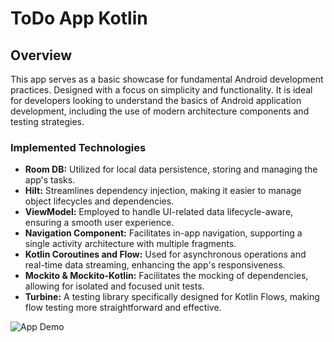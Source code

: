 # ToDo App Kotlin

## Overview

This app serves as a basic showcase for fundamental Android development practices. Designed with a focus on simplicity and functionality. It is ideal for developers looking to understand the basics of Android application development, including the use of modern architecture components and testing strategies.

### Implemented Technologies

- **Room DB:** Utilized for local data persistence, storing and managing the app's tasks.
- **Hilt:** Streamlines dependency injection, making it easier to manage object lifecycles and dependencies.
- **ViewModel:** Employed to handle UI-related data lifecycle-aware, ensuring a smooth user experience.
- **Navigation Component:** Facilitates in-app navigation, supporting a single activity architecture with multiple fragments.
- **Kotlin Coroutines and Flow:** Used for asynchronous operations and real-time data streaming, enhancing the app's responsiveness.
- **Mockito & Mockito-Kotlin:** Facilitates the mocking of dependencies, allowing for isolated and focused unit tests.
- **Turbine:** A testing library specifically designed for Kotlin Flows, making flow testing more straightforward and effective.

![App Demo](app_demo.gif)